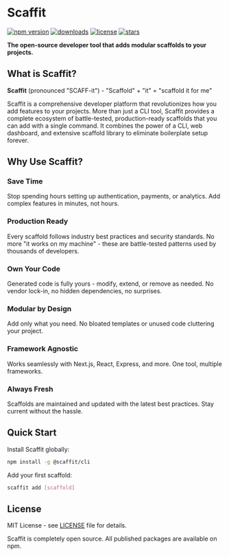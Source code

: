 # Scaffit

[![npm version](https://img.shields.io/npm/v/@scaffit/cli)](https://www.npmjs.com/package/@scaffit/cli)
[![downloads](https://img.shields.io/npm/dm/@scaffit/cli)](https://www.npmjs.com/package/@scaffit/cli)
[![license](https://img.shields.io/npm/l/@scaffit/cli)](https://github.com/scaffit/scaffit/blob/main/LICENSE)
[![stars](https://img.shields.io/github/stars/scaffit/scaffit)](https://github.com/scaffit/scaffit)

**The open-source developer tool that adds modular scaffolds to your projects.**

## What is Scaffit?

**Scaffit** (pronounced "SCAFF-it") - "Scaffold" + "it" = "scaffold it for me"

Scaffit is a comprehensive developer platform that revolutionizes how you add features to your projects. More than just a CLI tool, Scaffit provides a complete ecosystem of battle-tested, production-ready scaffolds that you can add with a single command. It combines the power of a CLI, web dashboard, and extensive scaffold library to eliminate boilerplate setup forever.

## Why Use Scaffit?

### Save Time
Stop spending hours setting up authentication, payments, or analytics. Add complex features in minutes, not hours.

### Production Ready
Every scaffold follows industry best practices and security standards. No more "it works on my machine" - these are battle-tested patterns used by thousands of developers.

### Own Your Code
Generated code is fully yours - modify, extend, or remove as needed. No vendor lock-in, no hidden dependencies, no surprises.

### Modular by Design
Add only what you need. No bloated templates or unused code cluttering your project.

### Framework Agnostic
Works seamlessly with Next.js, React, Express, and more. One tool, multiple frameworks.

### Always Fresh
Scaffolds are maintained and updated with the latest best practices. Stay current without the hassle.

## Quick Start

Install Scaffit globally:

```bash
npm install -g @scaffit/cli
```

Add your first scaffold:

```bash
scaffit add [scaffold]
```

## License

MIT License - see [LICENSE](LICENSE) file for details.

Scaffit is completely open source. All published packages are available on npm.

